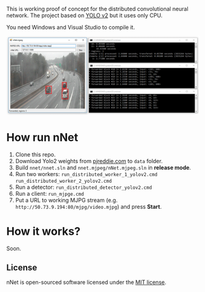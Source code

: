 This is working proof of concept for the distributed convolutional neural network. The project based on [YOLO v2](https://pjreddie.com/darknet/yolov2/) but it uses only CPU.

You need Windows and Visual Studio to compile it.

![alt text](screen.png)

# How run nNet

1. Clone this repo.
2. Download Yolo2 weights from [pjreddie.com](https://pjreddie.com/media/files/yolov2.weights) to `data` folder.
3. Build `nnet/nnet.sln` and `nnet.mjpeg/nNet.mjpeg.sln` in **release mode**.
4. Run two workers: 
`run_distributed_worker_1_yolov2.cmd` 
`run_distributed_worker_2_yolov2.cmd`
5. Run a detector: 
`run_distributed_detector_yolov2.cmd`
6. Run a client: 
`run_mjpge.cmd`
7. Put a URL to working MJPG stream (e.g. `http://50.73.9.194:80/mjpg/video.mjpg`) and press **Start**.

# How it works?

Soon.

## License

nNet is open-sourced software licensed under the [MIT license](http://opensource.org/licenses/MIT).